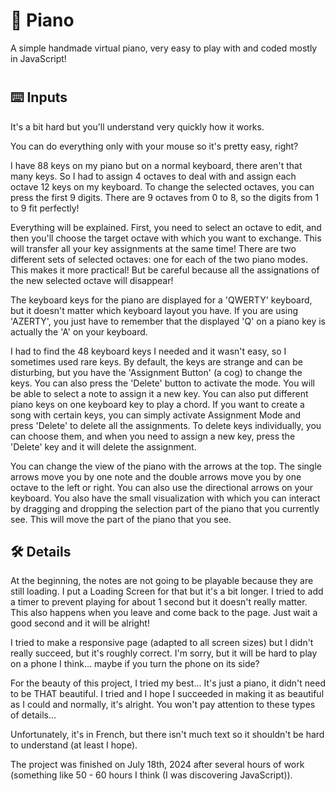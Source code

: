 # 🎹 Piano
A simple handmade virtual piano, very easy to play with and coded mostly in JavaScript!
#

## ⌨️ Inputs
It's a bit hard but you'll understand very quickly how it works.

You can do everything only with your mouse so it's pretty easy, right?

I have 88 keys on my piano but on a normal keyboard, there aren't that many keys. So I had to assign 4 octaves to deal with and assign each octave 12 keys on my keyboard. To change the selected octaves, you can press the first 9 digits. There are 9 octaves from 0 to 8, so the digits from 1 to 9 fit perfectly!

Everything will be explained. First, you need to select an octave to edit, and then you'll choose the target octave with which you want to exchange. This will transfer all your key assignments at the same time! There are two different sets of selected octaves: one for each of the two piano modes. This makes it more practical! But be careful because all the assignations of the new selected octave will disappear!

The keyboard keys for the piano are displayed for a 'QWERTY' keyboard, but it doesn't matter which keyboard layout you have. If you are using 'AZERTY', you just have to remember that the displayed 'Q' on a piano key is actually the 'A' on your keyboard.

I had to find the 48 keyboard keys I needed and it wasn't easy, so I sometimes used rare keys. By default, the keys are strange and can be disturbing, but you have the 'Assignment Button' (a cog) to change the keys. You can also press the 'Delete' button to activate the mode. You will be able to select a note to assign it a new key. You can also put different piano keys on one keyboard key to play a chord. If you want to create a song with certain keys, you can simply activate Assignment Mode and press 'Delete' to delete all the assignments. To delete keys individually, you can choose them, and when you need to assign a new key, press the 'Delete' key and it will delete the assignment.

You can change the view of the piano with the arrows at the top. The single arrows move you by one note and the double arrows move you by one octave to the left or right. You can also use the directional arrows on your keyboard.
You also have the small visualization with which you can interact by dragging and dropping the selection part of the piano that you currently see. This will move the part of the piano that you see.

##

## 🛠️ Details
At the beginning, the notes are not going to be playable because they are still loading. I put a Loading Screen for that but it's a bit longer. I tried to add a timer to prevent playing for about 1 second but it doesn't really matter. This also happens when you leave and come back to the page. Just wait a good second and it will be alright!

I tried to make a responsive page (adapted to all screen sizes) but I didn't really succeed, but it's roughly correct. I'm sorry, but it will be hard to play on a phone I think... maybe if you turn the phone on its side?

For the beauty of this project, I tried my best... It's just a piano, it didn't need to be THAT beautiful. I tried and I hope I succeeded in making it as beautiful as I could and normally, it's alright. You won't pay attention to these types of details...

Unfortunately, it's in French, but there isn't much text so it shouldn't be hard to understand (at least I hope).

The project was finished on July 18th, 2024 after several hours of work (something like 50 - 60 hours I think (I was discovering JavaScript)).
##

